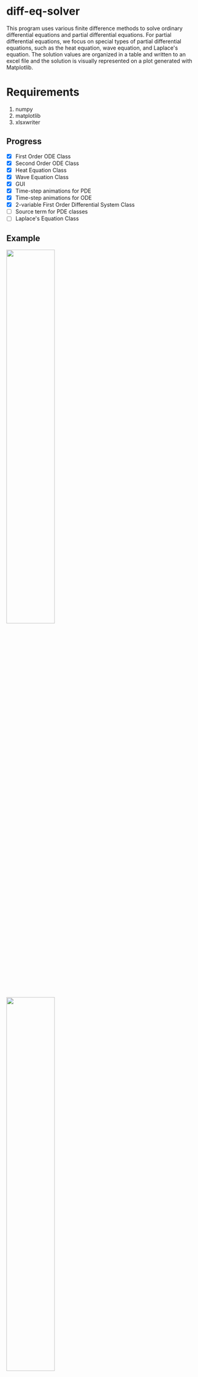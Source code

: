 # diff-eq-solver

This program uses various finite difference methods to solve ordinary differential equations and partial differential 
equations. For partial differential equations, we focus on special types of partial differential equations, such as the 
heat equation, wave equation, and Laplace's equation. The solution values are organized in a table and written to an 
excel file and the solution is visually represented on a plot generated with Matplotlib. 

# Requirements

1. numpy
2. matplotlib
3. xlsxwriter


## Progress
- [x] First Order ODE Class
- [x] Second Order ODE Class
- [x] Heat Equation Class
- [x] Wave Equation Class
- [x] GUI
- [x] Time-step animations for PDE
- [x] Time-step animations for ODE
- [x] 2-variable First Order Differential System Class
- [ ] Source term for PDE classes
- [ ] Laplace's Equation Class

## Example

<div>
  <img src="https://user-images.githubusercontent.com/46363213/71333241-2f252000-24ee-11ea-95b7-98d9e014a2a3.PNG" width=50%>
  <img src="https://user-images.githubusercontent.com/46363213/70660505-378c7980-1c17-11ea-9d0c-3286d399c247.png" width=50%>
  <img src="https://user-images.githubusercontent.com/46363213/70660477-217eb900-1c17-11ea-8e75-1e420af3dca0.PNG" width=50%>
</div>

